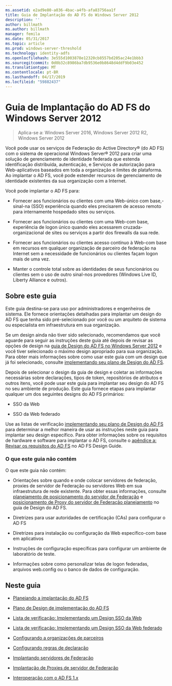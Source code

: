 ```yaml
---
ms.assetid: e2ad9e80-a036-4bac-a4fb-afa83756aa1f
title: Guia de Implantação do AD FS do Windows Server 2012
description: ''
author: billmath
ms.author: billmath
manager: femila
ms.date: 05/31/2017
ms.topic: article
ms.prod: windows-server-threshold
ms.technology: identity-adfs
ms.openlocfilehash: 3e555d1003878e12320cb8557bd205ac24e1bbb3
ms.sourcegitcommit: 0d0b32c8986ba7db9536e0b8648d4ddf9b03e452
ms.translationtype: MT
ms.contentlocale: pt-BR
ms.lasthandoff: 04/17/2019
ms.locfileid: "59882437"
---
```

# <a name="windows-server-2012-ad-fs-deployment-guide"></a>Guia de Implantação do AD FS do Windows Server 2012

>Aplica-se a: Windows Server 2016, Windows Server 2012 R2, Windows Server 2012

Você pode usar os serviços de Federação do Active Directory® \(do AD FS\) com o sistema de operacional Windows Server® 2012 para criar uma solução de gerenciamento de identidade federada que estenda identificação distribuída, autenticação, e Serviços de autorização para Web\-aplicativos baseados em toda a organização e limites de plataforma. Ao implantar o AD FS, você pode estender recursos de gerenciamento de identidade existentes da sua organização com a Internet.  
  
Você pode implantar o AD FS para:  
  
-   Fornecer aos funcionários ou clientes com uma Web\-único com base,\-sinal\-na \(SSO\) experiência quando eles precisarem de acesso remoto para internamente hospedado sites ou serviços.  
  
-   Fornecer aos funcionários ou clientes com uma Web\-com base, experiência de logon único quando eles acessarem cruzada\-organizacional de sites ou serviços a partir dos firewalls da sua rede.  
  
-   Fornecer aos funcionários ou clientes acesso contínuo à Web\-com base em recursos em qualquer organização de parceiro de federação na Internet sem a necessidade de funcionários ou clientes façam logon mais de uma vez.  
  
-   Manter o controle total sobre as identidades de seus funcionários ou clientes sem o uso de outro sinal\-nos provedores \(Windows Live ID, Liberty Alliance e outros\).  
  
## <a name="about-this-guide"></a>Sobre este guia  
Este guia destina-se para uso por administradores e engenheiros de sistema. Ele fornece orientações detalhadas para implantar um design do AD FS que tenha sido pré-selecionado por você ou um arquiteto de sistema ou especialista em infraestrutura em sua organização.  
  
Se um design ainda não tiver sido selecionado, recomendamos que você aguarde para seguir as instruções deste guia até depois de revisar as opções de design na [guia de Design do AD FS no Windows Server 2012](https://technet.microsoft.com/library/dd807036.aspx) e você tiver selecionado o máximo design apropriado para sua organização. Para obter mais informações sobre como usar este guia com um design que já foi selecionado, consulte [implementando seu plano de Design do AD FS](Implementing-Your-AD-FS-Design-Plan.md).  
  
Depois de selecionar o design da guia de design e coletar as informações necessárias sobre declarações, tipos de token, repositórios de atributos e outros itens, você pode usar este guia para implantar seu design do AD FS no seu ambiente de produção. Este guia fornece etapas para implantar qualquer um dos seguintes designs do AD FS primários:  
  
-   SSO da Web  
  
-   SSO da Web federado  
  
Use as listas de verificação [implementando seu plano de Design do AD FS](Implementing-Your-AD-FS-Design-Plan.md) para determinar a melhor maneira de usar as instruções neste guia para implantar seu design específico. Para obter informações sobre os requisitos de hardware e software para implantar o AD FS, consulte o [apêndice a: Revisar os requisitos do AD FS](https://technet.microsoft.com/library/ff678034.aspx) no AD FS Design Guide.  
  
### <a name="what-this-guide-does-not-provide"></a>O que este guia não contém  
O que este guia não contém:  
  
-   Orientações sobre quando e onde colocar servidores de federação, proxies de servidor de Federação ou servidores Web em sua infraestrutura de rede existente. Para obter essas informações, consulte [planejamento de posicionamento do servidor de Federação](https://technet.microsoft.com/library/dd807069.aspx) e [posicionamento de Proxy do servidor de Federação planejamento](https://technet.microsoft.com/library/dd807130.aspx) no guia de Design do AD FS.  
  
-   Diretrizes para usar autoridades de certificação \(CAs\) para configurar o AD FS  
  
-   Diretrizes para instalação ou configuração da Web específico\-com base em aplicativos  
  
-   Instruções de configuração específicas para configurar um ambiente de laboratório de teste.  
  
-   Informações sobre como personalizar telas de logon federadas, arquivos web.config ou o banco de dados de configuração.  
  
## <a name="in-this-guide"></a>Neste guia  
  
-   [Planejando a implantação do AD FS](Planning-to-Deploy-AD-FS.md)  
  
-   [Plano de Design de implementação do AD FS](Implementing-Your-AD-FS-Design-Plan.md)  
  
-   [Lista de verificação: Implementando um Design SSO da Web](Checklist--Implementing-a-Web-SSO-Design.md)  
  
-   [Lista de verificação: Implementando um Design SSO da Web federado](Checklist--Implementing-a-Federated-Web-SSO-Design.md)  
  
-   [Configurando a organizações de parceiros](Configuring-Partner-Organizations.md)  
  
-   [Configurando regras de declaração](Configuring-Claim-Rules.md)  
  
-   [Implantando servidores de Federação](Deploying-Federation-Servers.md)  
  
-   [Implantação de Proxies de servidor de Federação](Deploying-Federation-Server-Proxies.md)  
  
-   [Interoperação com o AD FS 1.x](Interoperating-with-AD-FS-1.x.md)  
